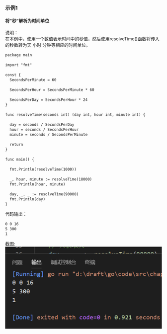### 示例1
#### 将"秒"解析为时间单位

说明：  
在本例中，使用一个数值表示时间中的秒值，然后使用resolveTime()函数将传入的秒数转为天 小时 分钟等相应的时间单位。

```golang
package main

import "fmt"

const {
  SecondsPerMinute = 60

  SecondsPerHour = SecondsPerMinute * 60

  SecondsPerDay = SecondsPerHour * 24
}

func resolveTime(seconds int) (day int, hour int, minute int) {

  day = seconds / SecondsPerDay
  hour = seconds / SecondsPerHour
  minute = seconds / SecondsPerMinute

  return
}

func main() {

  fmt.Println(resolveTime(1000))

  _, hour, minute := resolveTime(18000)
  fmt.Println(hour, minute)

  day, _, _ := resolveTime(90000)
  fmt.Println(day)
}
```

代码输出：
```
0 0 16
5 300
1
```
截图:  
![](../screenshot/2-1-4.png)  
